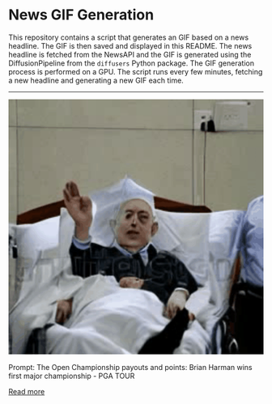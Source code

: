 # News GIF Generation
This repository contains a script that generates an GIF based on a news headline. The GIF is then saved and displayed in this README.
The news headline is fetched from the NewsAPI and the GIF is generated using the DiffusionPipeline from the `diffusers` Python package. The GIF generation process is performed on a GPU.
The script runs every few minutes, fetching a new headline and generating a new GIF each time.

---

![Generated GIF](output.gif?raw=true&v=1690277631)

Prompt: The Open Championship payouts and points: Brian Harman wins first major championship - PGA TOUR

[Read more](https://www.pgatour.com/article/news/betting-dfs/2023/07/23/the-open-championship-payouts-and-points-brian-harman-royal-liverpool)